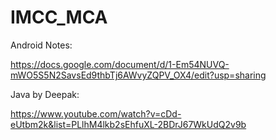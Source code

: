 # IMCC_MCA

Android Notes:

https://docs.google.com/document/d/1-Em54NUVQ-mWO5S5N2SavsEd9thbTj6AWvyZQPV_OX4/edit?usp=sharing

Java by Deepak:

https://www.youtube.com/watch?v=cDd-eUtbm2k&list=PLlhM4lkb2sEhfuXL-2BDrJ67WkUdQ2v9b


